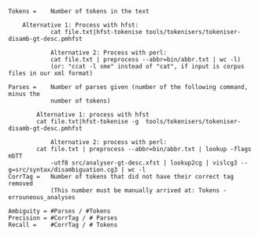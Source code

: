     Tokens =    Number of tokens in the text

        Alternative 1: Process with hfst:
                cat file.txt|hfst-tokenise tools/tokenisers/tokeniser-disamb-gt-desc.pmhfst 

                Alternative 2: Process with perl:
                cat file.txt | preprocess --abbr=bin/abbr.txt | wc -l)
                (or: "ccat -l sme" instead of "cat", if input is corpus files in our xml format)
            
    Parses =    Number of parses given (number of the following command, minus the
                number of tokens)

            Alternative 1: process with hfst
            cat file.txt|hfst-tokenise -g  tools/tokenisers/tokeniser-disamb-gt-desc.pmhfst 

                Alternative 2: process with perl:
            cat file.txt | preprocess --abbr=bin/abbr.txt | lookup -flags mbTT
                -utf8 src/analyser-gt-desc.xfst | lookup2cg | vislcg3 --g=src/syntax/disambiguation.cg3 | wc -l
    CorrTag =   Number of tokens that did not have their correct tag removed
                (This number must be manually arrived at: Tokens - errouneous_analyses

    Ambiguity = #Parses / #Tokens
    Precision = #CorrTag / # Parses
    Recall =    #CorrTag / # Tokens
